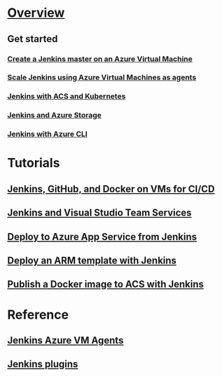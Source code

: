 # [Overview](index.md)
## Get started
### [Create a Jenkins master on an Azure Virtual Machine](/azure/jenkins/install-jenkins-solution-template)
### [Scale Jenkins using Azure Virtual Machines as agents](/azure/jenkins/jenkins-azure-vm-agents)
### [Jenkins with ACS and Kubernetes](/azure/container-service/container-service-kubernetes-jenkins)
### [Jenkins and Azure Storage](/azure/storage/storage-java-jenkins-continuous-integration-solution)
### [Jenkins with Azure CLI](/azure/jenkins/execute-cli-jenkins-pipeline)
# Tutorials
## [Jenkins, GitHub, and Docker on VMs for CI/CD](/azure/virtual-machines/linux/tutorial-jenkins-github-docker-cicd)
## [Jenkins and Visual Studio Team Services](https://www.visualstudio.com/en-us/docs/marketplace/integrate/service-hooks/services/jenkins)
## [Deploy to Azure App Service from Jenkins](/azure/jenkins/deploy-to-app-service-jenkins)
## [Deploy an ARM template with Jenkins](/azure/jenkins/deploy-arm-template-jenkins)
## [Publish a Docker image to ACS with Jenkins](/azure/jenkins/publish-docker-image-jenkins)
# Reference
## [Jenkins Azure VM Agents](https://plugins.jenkins.io/azure-vm-agents)
## [Jenkins plugins](https://plugins.jenkins.io/)
